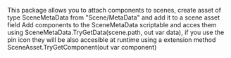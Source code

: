 This package allows you to attach components to scenes, create asset of type SceneMetaData from "Scene/MetaData" and add it to a scene asset field
Add components to the SceneMetaData scriptable and acces them using SceneMetaData.TryGetData(scene.path, out var data), if you use the pin icon they will be also accesible at runtime using a extension method SceneAsset.TryGetComponent<Component>(out var component)